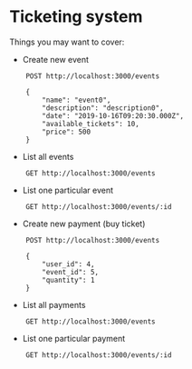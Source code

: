 # Ticketing system

Things you may want to cover:

* Create new event
```
    POST http://localhost:3000/events

    {   
        "name": "event0",
        "description": "description0",
        "date": "2019-10-16T09:20:30.000Z",
        "available_tickets": 10,
        "price": 500
    }
```
* List all events
```
    GET http://localhost:3000/events
```
* List one particular event
```
    GET http://localhost:3000/events/:id
```
* Create new payment (buy ticket)
```
    POST http://localhost:3000/events
    
    {   
        "user_id": 4,
        "event_id": 5,
        "quantity": 1
    }
```
* List all payments
```
    GET http://localhost:3000/events
```
* List one particular payment
```
    GET http://localhost:3000/events/:id
```

